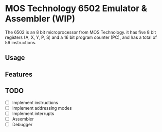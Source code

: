 # MOS Technology 6502 Emulator & Assembler (WIP)

The 6502 is an 8 bit microprocessor from MOS Technology.
it has five 8 bit registers (A, X, Y, P, S) and a 16 bit program counter (PC), and has a total of 56 instructions.

## Usage

## Features

## TODO

- [ ] Implement instructions
- [ ] Implement addressing modes
- [ ] Implement interrupts
- [ ] Assembler
- [ ] Debugger
